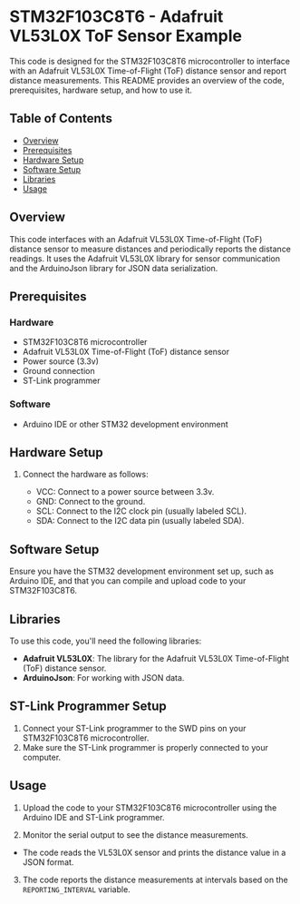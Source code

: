 # STM32F103C8T6 - Adafruit VL53L0X ToF Sensor Example

This code is designed for the STM32F103C8T6 microcontroller to interface with an Adafruit VL53L0X Time-of-Flight (ToF) distance sensor and report distance measurements. This README provides an overview of the code, prerequisites, hardware setup, and how to use it.

## Table of Contents

- [Overview](#overview)
- [Prerequisites](#prerequisites)
- [Hardware Setup](#hardware-setup)
- [Software Setup](#software-setup)
- [Libraries](#libraries)
- [Usage](#usage)

## Overview

This code interfaces with an Adafruit VL53L0X Time-of-Flight (ToF) distance sensor to measure distances and periodically reports the distance readings. It uses the Adafruit VL53L0X library for sensor communication and the ArduinoJson library for JSON data serialization.

## Prerequisites

### Hardware

- STM32F103C8T6 microcontroller
- Adafruit VL53L0X Time-of-Flight (ToF) distance sensor
- Power source (3.3v)
- Ground connection
- ST-Link programmer

### Software

- Arduino IDE or other STM32 development environment

## Hardware Setup

1. Connect the hardware as follows:

   - VCC: Connect to a power source between 3.3v.
   - GND: Connect to the ground.
   - SCL: Connect to the I2C clock pin (usually labeled SCL).
   - SDA: Connect to the I2C data pin (usually labeled SDA).

## Software Setup

Ensure you have the STM32 development environment set up, such as Arduino IDE, and that you can compile and upload code to your STM32F103C8T6.

## Libraries

To use this code, you'll need the following libraries:

- **Adafruit VL53L0X**: The library for the Adafruit VL53L0X Time-of-Flight (ToF) distance sensor.
- **ArduinoJson**: For working with JSON data.

## ST-Link Programmer Setup

1. Connect your ST-Link programmer to the SWD pins on your STM32F103C8T6 microcontroller.
2. Make sure the ST-Link programmer is properly connected to your computer.

## Usage

1. Upload the code to your STM32F103C8T6 microcontroller using the Arduino IDE and ST-Link programmer.

2. Monitor the serial output to see the distance measurements.

- The code reads the VL53L0X sensor and prints the distance value in a JSON format.

3. The code reports the distance measurements at intervals based on the `REPORTING_INTERVAL` variable.
